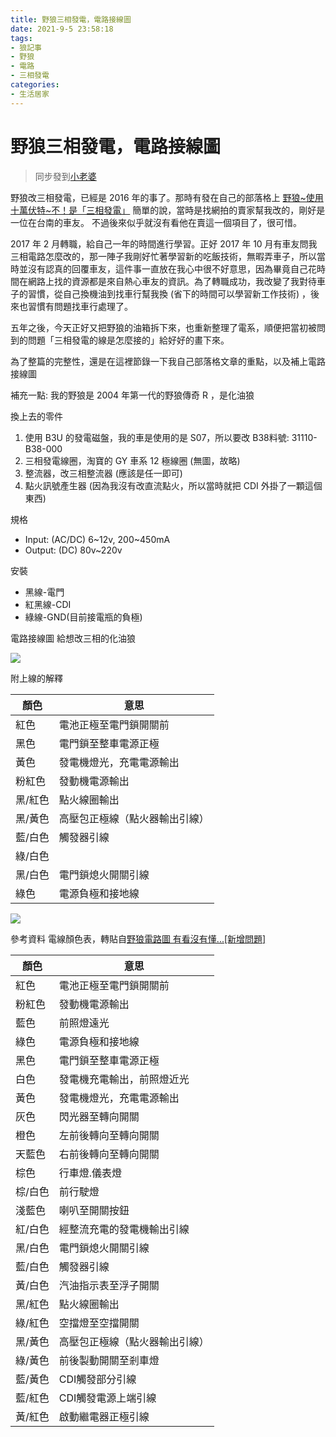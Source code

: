 ```yaml
---
title: 野狼三相發電，電路接線圖
date: 2021-9-5 23:58:18
tags:
- 狼記事
- 野狼
- 電路
- 三相發電
categories:
- 生活居家
---
```


# 野狼三相發電，電路接線圖

> 同步發到[小老婆](https://forum.jorsindo.com/thread-2560404-1-1.html)

野狼改三相發電，已經是 2016 年的事了。那時有發在自己的部落格上 [野狼\~使用十萬伏特\~不！是「三相發電」](/2016/07-23-blogger/4939845918620747661/)
簡單的說，當時是找網拍的賣家幫我改的，剛好是一位在台南的車友。
不過後來似乎就沒有看他在賣這一個項目了，很可惜。

2017 年 2 月轉職，給自己一年的時間進行學習。正好 2017 年 10 月有車友問我三相電路怎麼改的，那一陣子我剛好忙著學習新的吃飯技術，無暇弄車子，所以當時並沒有認真的回覆車友，這件事一直放在我心中很不好意思，因為畢竟自己花時間在網路上找的資源都是來自熱心車友的資訊。為了轉職成功，我改變了我對待車子的習慣，從自己換機油到找車行幫我換 (省下的時間可以學習新工作技術) ，後來也習慣有問題找車行處理了。


五年之後，今天正好又把野狼的油箱拆下來，也重新整理了電系，順便把當初被問到的問題「三相發電的線是怎麼接的」給好好的畫下來。

為了整篇的完整性，還是在這裡節錄一下我自己部落格文章的重點，以及補上電路接線圖

補充一點: 我的野狼是 2004 年第一代的野狼傳奇 R ，是化油狼

換上去的零件

1. 使用 B3U 的發電磁盤，我的車是使用的是 S07，所以要改 B38料號: 31110-B38-000
2. 三相發電線圈，淘寶的 GY 車系 12 極線圈 (無圖，故略)
3. 整流器，改三相整流器 (應該是任一即可)
4. 點火訊號產生器 (因為我沒有改直流點火，所以當時就把 CDI 外掛了一顆這個東西)

規格
- Input: (AC/DC) 6~12v, 200~450mA
- Output: (DC) 80v~220v

安裝
- 黑線-電門
- 紅黑線-CDI
- 綠線-GND(目前接電瓶的負極)

電路接線圖
給想改三相的化油狼

![](https://i.imgur.com/jE2J5h5.png)

附上線的解釋

| 顏色      | 意思 |
|----------|------|
| 紅色      | 電池正極至電門鎖開關前 |
| 黑色      | 電門鎖至整車電源正極 |
| 黃色      | 發電機燈光，充電電源輸出 |
| 粉紅色    | 發動機電源輸出 |
| 黑/紅色   | 點火線圈輸出 |
| 黑/黃色   | 高壓包正極線（點火器輸出引線） |
| 藍/白色   | 觸發器引線 |
| 綠/白色   |  |
| 黑/白色   | 電門鎖熄火開關引線 |
| 綠色      | 電源負極和接地線 |

![](https://i.imgur.com/8ouAOVd.png)


參考資料
電線顏色表，轉貼自[野狼電路圖 有看沒有懂...[新增問題]](https://forum.jorsindo.com/thread-2188142-1-2.html#2)

| 顏色      | 意思 |
|----------|------|
| 紅色      | 電池正極至電門鎖開關前 |
| 粉紅色    | 發動機電源輸出 |
| 藍色      | 前照燈遠光 |
| 綠色      | 電源負極和接地線 |
| 黑色      | 電門鎖至整車電源正極 |
| 白色      | 發電機充電輸出，前照燈近光 |
| 黃色      | 發電機燈光，充電電源輸出 |
| 灰色      | 閃光器至轉向開關 |
| 橙色      | 左前後轉向至轉向開關 |
| 天藍色    | 右前後轉向至轉向開關 |
| 棕色      | 行車燈.儀表燈 |
| 棕/白色   | 前行駛燈 |
| 淺藍色    | 喇叭至開關按鈕 |
| 紅/白色   | 經整流充電的發電機輸出引線 |
| 黑/白色   | 電門鎖熄火開關引線 |
| 藍/白色   | 觸發器引線 |
| 黃/白色   | 汽油指示表至浮子開關 |
| 黑/紅色   | 點火線圈輸出 |
| 綠/紅色   | 空擋燈至空擋開關 |
| 黑/黃色   | 高壓包正極線（點火器輸出引線） |
| 綠/黃色   | 前後製動開關至剎車燈 |
| 藍/黃色   | CDI觸發部分引線 |
| 藍/紅色   | CDI觸發電源上端引線 |
| 黃/紅色   | 啟動繼電器正極引線 |
